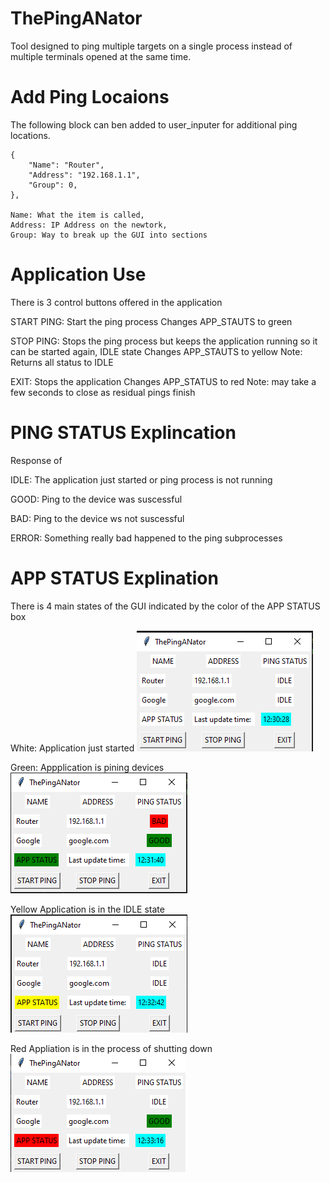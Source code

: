 # ThePingANator
Tool designed to ping multiple targets on a single process instead of multiple terminals opened at the same time.

# Add Ping Locaions
The following block can ben added to user_inputer for additional ping locations.

    {
        "Name": "Router",
        "Address": "192.168.1.1",
        "Group": 0,
    },

    Name: What the item is called,
    Address: IP Address on the newtork, 
    Group: Way to break up the GUI into sections

# Application Use
There is 3 control buttons offered in the application

START PING:
    Start the ping process
    Changes APP_STAUTS to green

STOP PING:
    Stops the ping process but keeps the application running so it can be started again, IDLE state
    Changes APP_STAUTS to yellow
    Note: Returns all status to IDLE

EXIT: 
    Stops the application
    Changes APP_STATUS to red
    Note: may take a few seconds to close as residual pings finish

# PING STATUS Explincation
Response of 

IDLE: The application just started or ping process is not running

GOOD: Ping to the device was suscessful

BAD: Ping to the device ws not suscessful 

ERROR: Something really bad happened to the ping subprocesses

# APP STATUS Explination
There is 4 main states of the GUI indicated by the color of the APP STATUS box

White:
    Application just started
    ![white](/Photos/WHITE.png)

Green:
    Appplication is pining devices
    ![green](/Photos/GREEN.png)

Yellow
    Application is in the IDLE state
    ![yellow](/Photos/YELLOW.png)

Red
    Appliation is in the process of shutting down
    ![red](/Photos/RED.png)